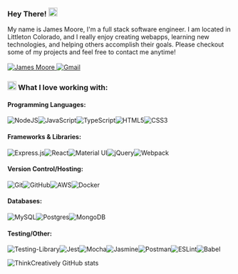 ### Hey There! <img src="https://user-images.githubusercontent.com/1303154/88677602-1635ba80-d120-11ea-84d8-d263ba5fc3c0.gif" height="20" width="20"/>

My name is James Moore, I'm a full stack software engineer. I am located in Littleton Colorado, and I really enjoy creating webapps, learning new technologies, and helping others accomplish their goals. Please checkout some of my projects and feel free to contact me anytime! <br /> <br />
<a href="https://www.linkedin.com/in/jmoore99/">
<img alt="James Moore" src="https://img.shields.io/badge/James Moore-%230077B5.svg?style=for-the-badge&logo=linkedin&logoColor=white">
</a><a href="mailto:jameswmoore99@gmail.com"><img alt="Gmail" src="https://img.shields.io/badge/jameswmoore99@gmail.com-D14836?style=for-the-badge&logo=gmail&logoColor=white" /></a>

### <img src="https://images.emojiterra.com/twitter/v13.0/512px/1f6e0.png" height="20" width="20"/> What I love working with:


#### Programming Languages:
<img alt="NodeJS" src="https://img.shields.io/badge/node.js-%2343853D.svg?style=for-the-badge&logo=node-dot-js&logoColor=white"/><img alt="JavaScript" src="https://img.shields.io/badge/javascript-%23323330.svg?style=for-the-badge&logo=javascript&logoColor=%23F7DF1E"/>![TypeScript](https://img.shields.io/badge/typescript-%23007ACC.svg?style=for-the-badge&logo=typescript&logoColor=white)<img alt="HTML5" src="https://img.shields.io/badge/html5-%23E34F26.svg?style=for-the-badge&logo=html5&logoColor=white"/><img alt="CSS3" src="https://img.shields.io/badge/css3-%231572B6.svg?style=for-the-badge&logo=css3&logoColor=white"/>
<br />
#### Frameworks & Libraries:
<img alt="Express.js" src="https://img.shields.io/badge/express.js-%23404d59.svg?style=for-the-badge&logo=express&logoColor=%2361DAFB"/><img alt="React" src="https://img.shields.io/badge/react-%2320232a.svg?style=for-the-badge&logo=react&logoColor=%2361DAFB"/><img alt="Material UI" src="https://img.shields.io/badge/materialui-%230081CB.svg?style=for-the-badge&logo=material-ui&logoColor=white"/><img alt="jQuery" src="https://img.shields.io/badge/jquery-%230769AD.svg?style=for-the-badge&logo=jquery&logoColor=white"/><img alt="Webpack" src="https://img.shields.io/badge/webpack-%238DD6F9.svg?style=for-the-badge&logo=webpack&logoColor=black" />
<br /> 
#### Version Control/Hosting:
<img alt="Git" src="https://img.shields.io/badge/git-%23F05033.svg?style=for-the-badge&logo=git&logoColor=white"/><img alt="GitHub" src="https://img.shields.io/badge/github-%23121011.svg?style=for-the-badge&logo=github&logoColor=white"/><img alt="AWS" src="https://img.shields.io/badge/AWS-%23FF9900.svg?style=for-the-badge&logo=amazon-aws&logoColor=white"/><img alt="Docker" src="https://img.shields.io/badge/docker-%230db7ed.svg?style=for-the-badge&logo=docker&logoColor=white"/>
<br />
#### Databases:
<img alt="MySQL" src="https://img.shields.io/badge/mysql-%2300f.svg?style=for-the-badge&logo=mysql&logoColor=white"/><img alt="Postgres" src ="https://img.shields.io/badge/postgres-%23316192.svg?style=for-the-badge&logo=postgresql&logoColor=white"/><img alt="MongoDB" src ="https://img.shields.io/badge/MongoDB-%234ea94b.svg?style=for-the-badge&logo=mongodb&logoColor=white"/>
<br />
#### Testing/Other:
<img alt="Testing-Library" src="https://img.shields.io/badge/-TestingLibrary-%23E33332?style=for-the-badge&logo=testing-library&logoColor=white"/><img alt="Jest" src="https://img.shields.io/badge/-jest-%23C21325?style=for-the-badge&logo=jest&logoColor=white"/><img alt="Mocha" src="https://img.shields.io/badge/-mocha-%238D6748?style=for-the-badge&logo=mocha&logoColor=white"/><img alt="Jasmine" src="https://img.shields.io/badge/-Jasmine-%238A4182?style=for-the-badge&logo=Jasmine&logoColor=white"/><img alt="Postman" src="https://img.shields.io/badge/Postman-FF6C37?style=for-the-badge&logo=postman&logoColor=red" /><img alt="ESLint" src="https://img.shields.io/badge/ESLint-4B3263?style=for-the-badge&logo=eslint&logoColor=white" /><img alt="Babel" src="https://img.shields.io/badge/Babel-F9DC3e?style=for-the-badge&logo=babel&logoColor=black" />

![ThinkCreatively GitHub stats](https://github-readme-stats.vercel.app/api?username=ThinkCreatively&show_icons=true&theme=cobalt)



